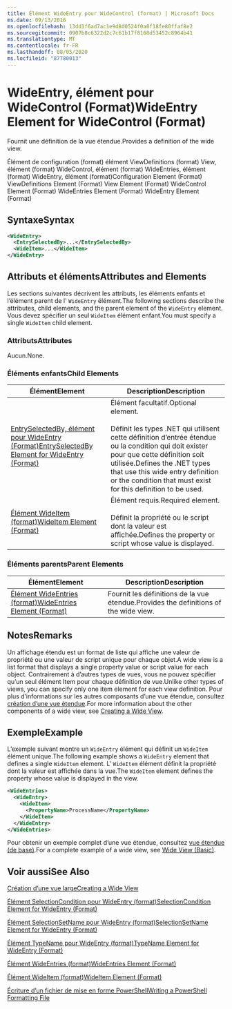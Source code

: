 ```yaml
---
title: Élément WideEntry pour WideControl (format) | Microsoft Docs
ms.date: 09/13/2016
ms.openlocfilehash: 13dd1f6ad7ac1e9d8d0524f0a0f18fe80ffaf8e2
ms.sourcegitcommit: 0907b8c6322d2c7c61b17f8168d53452c8964b41
ms.translationtype: MT
ms.contentlocale: fr-FR
ms.lasthandoff: 08/05/2020
ms.locfileid: "87780013"
---
```

# <a name="wideentry-element-for-widecontrol-format"></a><span data-ttu-id="bea7b-102">WideEntry, élément pour WideControl (Format)</span><span class="sxs-lookup"><span data-stu-id="bea7b-102">WideEntry Element for WideControl (Format)</span></span>

<span data-ttu-id="bea7b-103">Fournit une définition de la vue étendue.</span><span class="sxs-lookup"><span data-stu-id="bea7b-103">Provides a definition of the wide view.</span></span>

<span data-ttu-id="bea7b-104">Élément de configuration (format) élément ViewDefinitions (format) View, élément (format) WideControl, élément (format) WideEntries, élément (format) WideEntry, élément (format)</span><span class="sxs-lookup"><span data-stu-id="bea7b-104">Configuration Element (Format) ViewDefinitions Element (Format) View Element (Format) WideControl Element (Format) WideEntries Element (Format) WideEntry Element (Format)</span></span>

## <a name="syntax"></a><span data-ttu-id="bea7b-105">Syntaxe</span><span class="sxs-lookup"><span data-stu-id="bea7b-105">Syntax</span></span>

```xml
<WideEntry>
  <EntrySelectedBy>...</EntrySelectedBy>
  <WideItem>...</WideItem>
</WideEntry>
```

## <a name="attributes-and-elements"></a><span data-ttu-id="bea7b-106">Attributs et éléments</span><span class="sxs-lookup"><span data-stu-id="bea7b-106">Attributes and Elements</span></span>

<span data-ttu-id="bea7b-107">Les sections suivantes décrivent les attributs, les éléments enfants et l’élément parent de l' `WideEntry` élément.</span><span class="sxs-lookup"><span data-stu-id="bea7b-107">The following sections describe the attributes, child elements, and the parent element of the `WideEntry` element.</span></span> <span data-ttu-id="bea7b-108">Vous devez spécifier un seul `WideItem` élément enfant.</span><span class="sxs-lookup"><span data-stu-id="bea7b-108">You must specify a single `WideItem` child element.</span></span>

### <a name="attributes"></a><span data-ttu-id="bea7b-109">Attributs</span><span class="sxs-lookup"><span data-stu-id="bea7b-109">Attributes</span></span>

<span data-ttu-id="bea7b-110">Aucun.</span><span class="sxs-lookup"><span data-stu-id="bea7b-110">None.</span></span>

### <a name="child-elements"></a><span data-ttu-id="bea7b-111">Éléments enfants</span><span class="sxs-lookup"><span data-stu-id="bea7b-111">Child Elements</span></span>

|<span data-ttu-id="bea7b-112">Élément</span><span class="sxs-lookup"><span data-stu-id="bea7b-112">Element</span></span>|<span data-ttu-id="bea7b-113">Description</span><span class="sxs-lookup"><span data-stu-id="bea7b-113">Description</span></span>|
|-------------|-----------------|
|[<span data-ttu-id="bea7b-114">EntrySelectedBy, élément pour WideEntry (Format)</span><span class="sxs-lookup"><span data-stu-id="bea7b-114">EntrySelectedBy Element for WideEntry (Format)</span></span>](./entryselectedby-element-for-wideentry-format.md)|<span data-ttu-id="bea7b-115">Élément facultatif.</span><span class="sxs-lookup"><span data-stu-id="bea7b-115">Optional element.</span></span><br /><br /> <span data-ttu-id="bea7b-116">Définit les types .NET qui utilisent cette définition d’entrée étendue ou la condition qui doit exister pour que cette définition soit utilisée.</span><span class="sxs-lookup"><span data-stu-id="bea7b-116">Defines the .NET types that use this wide entry definition or the condition that must exist for this definition to be used.</span></span>|
|[<span data-ttu-id="bea7b-117">Élément WideItem (format)</span><span class="sxs-lookup"><span data-stu-id="bea7b-117">WideItem Element (Format)</span></span>](./wideitem-element-for-widecontrol-format.md)|<span data-ttu-id="bea7b-118">Élément requis.</span><span class="sxs-lookup"><span data-stu-id="bea7b-118">Required element.</span></span><br /><br /> <span data-ttu-id="bea7b-119">Définit la propriété ou le script dont la valeur est affichée.</span><span class="sxs-lookup"><span data-stu-id="bea7b-119">Defines the property or script whose value is displayed.</span></span>|

### <a name="parent-elements"></a><span data-ttu-id="bea7b-120">Éléments parents</span><span class="sxs-lookup"><span data-stu-id="bea7b-120">Parent Elements</span></span>

|<span data-ttu-id="bea7b-121">Élément</span><span class="sxs-lookup"><span data-stu-id="bea7b-121">Element</span></span>|<span data-ttu-id="bea7b-122">Description</span><span class="sxs-lookup"><span data-stu-id="bea7b-122">Description</span></span>|
|-------------|-----------------|
|[<span data-ttu-id="bea7b-123">Élément WideEntries (format)</span><span class="sxs-lookup"><span data-stu-id="bea7b-123">WideEntries Element (Format)</span></span>](./wideentries-element-for-widecontrol-format.md)|<span data-ttu-id="bea7b-124">Fournit les définitions de la vue étendue.</span><span class="sxs-lookup"><span data-stu-id="bea7b-124">Provides the definitions of the wide view.</span></span>|

## <a name="remarks"></a><span data-ttu-id="bea7b-125">Notes</span><span class="sxs-lookup"><span data-stu-id="bea7b-125">Remarks</span></span>

<span data-ttu-id="bea7b-126">Un affichage étendu est un format de liste qui affiche une valeur de propriété ou une valeur de script unique pour chaque objet.</span><span class="sxs-lookup"><span data-stu-id="bea7b-126">A wide view is a list format that displays a single property value or script value for each object.</span></span> <span data-ttu-id="bea7b-127">Contrairement à d’autres types de vues, vous ne pouvez spécifier qu’un seul élément Item pour chaque définition de vue.</span><span class="sxs-lookup"><span data-stu-id="bea7b-127">Unlike other types of views, you can specify only one item element for each view definition.</span></span> <span data-ttu-id="bea7b-128">Pour plus d’informations sur les autres composants d’une vue étendue, consultez [création d’une vue étendue](./creating-a-wide-view.md).</span><span class="sxs-lookup"><span data-stu-id="bea7b-128">For more information about the other components of a wide view, see [Creating a Wide View](./creating-a-wide-view.md).</span></span>

## <a name="example"></a><span data-ttu-id="bea7b-129">Exemple</span><span class="sxs-lookup"><span data-stu-id="bea7b-129">Example</span></span>

<span data-ttu-id="bea7b-130">L’exemple suivant montre un `WideEntry` élément qui définit un `WideItem` élément unique.</span><span class="sxs-lookup"><span data-stu-id="bea7b-130">The following example shows a `WideEntry` element that defines a single `WideItem` element.</span></span> <span data-ttu-id="bea7b-131">L' `WideItem` élément définit la propriété dont la valeur est affichée dans la vue.</span><span class="sxs-lookup"><span data-stu-id="bea7b-131">The `WideItem` element defines the property whose value is displayed in the view.</span></span>

```xml
<WideEntries>
  <WideEntry>
    <WideItem>
      <PropertyName>ProcessName</PropertyName>
    </WideItem>
  </WideEntry>
</WideEntries>

```

<span data-ttu-id="bea7b-132">Pour obtenir un exemple complet d’une vue étendue, consultez [vue étendue (de base)](./wide-view-basic.md).</span><span class="sxs-lookup"><span data-stu-id="bea7b-132">For a complete example of a wide view, see [Wide View (Basic)](./wide-view-basic.md).</span></span>

## <a name="see-also"></a><span data-ttu-id="bea7b-133">Voir aussi</span><span class="sxs-lookup"><span data-stu-id="bea7b-133">See Also</span></span>

[<span data-ttu-id="bea7b-134">Création d’une vue large</span><span class="sxs-lookup"><span data-stu-id="bea7b-134">Creating a Wide View</span></span>](./creating-a-wide-view.md)

[<span data-ttu-id="bea7b-135">Élément SelectionCondition pour WideEntry (format)</span><span class="sxs-lookup"><span data-stu-id="bea7b-135">SelectionCondition Element for WideEntry (Format)</span></span>](./selectioncondition-element-for-entryselectedby-for-widecontrol-format.md)

[<span data-ttu-id="bea7b-136">Élément SelectionSetName pour WideEntry (format)</span><span class="sxs-lookup"><span data-stu-id="bea7b-136">SelectionSetName Element for WideEntry (Format)</span></span>](./selectionsetname-element-for-entryselectedby-for-widecontrol-format.md)

[<span data-ttu-id="bea7b-137">Élément TypeName pour WideEntry (format)</span><span class="sxs-lookup"><span data-stu-id="bea7b-137">TypeName Element for WideEntry (Format)</span></span>](./typename-element-for-entryselectedby-for-wideentry-format.md)

[<span data-ttu-id="bea7b-138">Élément WideEntries (format)</span><span class="sxs-lookup"><span data-stu-id="bea7b-138">WideEntries Element (Format)</span></span>](./wideentries-element-for-widecontrol-format.md)

[<span data-ttu-id="bea7b-139">Élément WideItem (format)</span><span class="sxs-lookup"><span data-stu-id="bea7b-139">WideItem Element (Format)</span></span>](./wideitem-element-for-widecontrol-format.md)

[<span data-ttu-id="bea7b-140">Écriture d’un fichier de mise en forme PowerShell</span><span class="sxs-lookup"><span data-stu-id="bea7b-140">Writing a PowerShell Formatting File</span></span>](./writing-a-powershell-formatting-file.md)
